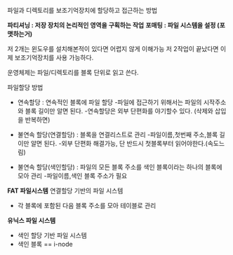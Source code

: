 파일과 디렉토리를 보조기억장치에 할당하고 접근하는 방법

**파티셔닝 : 저장 장치의 논리적인 영역을 구획하는 작업**
**포매팅 : 파일 시스템을 설정 (포맷하는거)**

저 2개는 윈도우를 설치해본적이 있다면 어렵지 않게 이해가능
저 2작업이 끝났다면 이제 보조기억장치를 사용 가능하다.

운영체제는 파일/디렉토리를 블록 단위로 읽고 쓴다.


파일할당 방법
- 연속할당 : 연속적인 블록에 파일 할당
-파일에 접근하기 위해서는 파일의 시작주소와 블록 길이만 알면 된다.
-연속할당은 외부 단편화를 야기할수 있다. (삭제와 삽입을 반복하면)

- 불연속 할당(연결할당) : 블록을 연결리스트로 관리
-파일이름,첫번째 주소,블록 길이만 알면 된다.
-외부 단편화 해결가능, 단 반드시 첫블록부터 읽어야한다.(속도느림)

- 불연속 할당(색인할당) : 파일의 모든 블록 주소를 색인 블록이라는 하나의 블록에 모아 관리
-파일이름,색인 블록 주소가 필요

**FAT 파일시스템**
연결할당 기반의 파일 시스템
- 각 블록에 포함된 다음 블록 주소를 모아 테이블로 관리

**유닉스 파일 시스템**
- 색인 할당 기반 파일 시스템
- 색인 블록 == i-node
